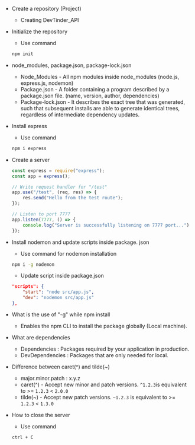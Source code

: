 -   Create a repository (Project)
    -   Creating DevTinder_API
-   Initialize the repository

    -   Use command

    ```bash
    npm init
    ```

-   node_modules, package.json, package-lock.json
    -   Node_Modules - All npm modules inside node_modules (node.js, express.js, nodemon)
    -   Package.json - A folder containing a program described by a package.json file. (name, version, author, dependencies)
    -   Package-lock.json - It describes the exact tree that was generated, such that subsequent installs are able to generate identical trees, regardless of intermediate dependency updates.
-   Install express

    -   Use command

    ```bash
    npm i express
    ```

-   Create a server

    ```js
    const express = require("express");
    const app = express();

    // Write request handler for "/test"
    app.use("/test", (req, res) => {
    	res.send("Hello from the test route");
    });

    // Listen to port 7777
    app.listen(7777, () => {
    	console.log("Server is successfully listening on 7777 port...");
    });
    ```

-   Install nodemon and update scripts inside package. json

    -   Use command for nodemon installation

    ```bash
    npm i -g nodemon
    ```

    -   Update script inside package.json

    ```json
    "scripts": {
    	"start": "node src/app.js",
    	"dev": "nodemon src/app.js"
    },
    ```

-   What is the use of "-g" while npm install
    -   Enables the npm CLI to install the package globally (Local machine).
-   What are dependencies
    -   Dependencies : Packages required by your application in production.
    -   DevDependencies : Packages that are only needed for local.
-   Difference between caret(^) and tilde(~)
    -   major.minor.patch : x.y.z
    -   caret(^) - Accept new minor and patch versions. `^1.2.3`is equivalent to >= `1.2.3` < `2.0.0`
    -   tilde(~) - Accept new patch versions. `~1.2.3` is equivalent to >= `1.2.3` < `1.3.0`
-   How to close the server

    -   Use command

    ```bash
    ctrl + C
    ```
